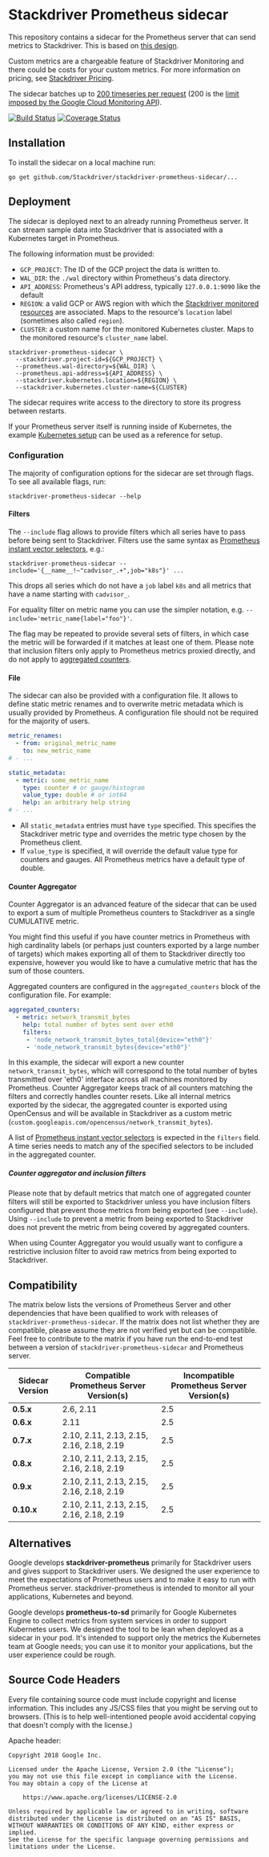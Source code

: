 # Stackdriver Prometheus sidecar

This repository contains a sidecar for the Prometheus server that can send
metrics to Stackdriver. This is based on [this design](docs/design.md).

Custom metrics are a chargeable feature of Stackdriver Monitoring and there could be costs for your custom metrics. For more information on pricing, see [Stackdriver Pricing](https://cloud.google.com/stackdriver/pricing).

The sidecar batches up to
[200 timeseries per request](https://github.com/Stackdriver/stackdriver-prometheus-sidecar/blob/11096997d11e605190d04fd9f62e323efbfca1c0/stackdriver/client.go#L45)
(200 is the [limit imposed by the Google Cloud Monitoring API](https://cloud.google.com/monitoring/quotas)).

[![Build Status](https://travis-ci.com/Stackdriver/stackdriver-prometheus-sidecar.svg?branch=master)](https://travis-ci.com/Stackdriver/stackdriver-prometheus-sidecar)
[![Coverage Status](https://coveralls.io/repos/github/Stackdriver/stackdriver-prometheus-sidecar/badge.svg?branch=master)](https://coveralls.io/github/Stackdriver/stackdriver-prometheus-sidecar?branch=master)

## Installation

To install the sidecar on a local machine run:

```
go get github.com/Stackdriver/stackdriver-prometheus-sidecar/...
```

## Deployment

The sidecar is deployed next to an already running Prometheus server. It can stream
sample data into Stackdriver that is associated with a Kubernetes target in Prometheus.

The following information must be provided:

* `GCP_PROJECT`: The ID of the GCP project the data is written to.
* `WAL_DIR`: the `./wal` directory within Prometheus's data directory.
* `API_ADDRESS`: Prometheus's API address, typically `127.0.0.1:9090` like the default
* `REGION`: a valid GCP or AWS region with which the [Stackdriver monitored resources](https://cloud.google.com/monitoring/api/resources) are associated. Maps to the resource's `location` label (sometimes also called `region`).
* `CLUSTER`: a custom name for the monitored Kubernetes cluster. Maps to the monitored resource's `cluster_name` label.

```
stackdriver-prometheus-sidecar \
  --stackdriver.project-id=${GCP_PROJECT} \
  --prometheus.wal-directory=${WAL_DIR} \
  --prometheus.api-address=${API_ADDRESS} \
  --stackdriver.kubernetes.location=${REGION} \
  --stackdriver.kubernetes.cluster-name=${CLUSTER}
```

The sidecar requires write access to the directory to store its progress between restarts.

If your Prometheus server itself is running inside of Kubernetes, the example [Kubernetes setup](./kube/README.md)
can be used as a reference for setup.

### Configuration

The majority of configuration options for the sidecar are set through flags. To see all available flags, run:

```
stackdriver-prometheus-sidecar --help
```

#### Filters

The `--include` flag allows to provide filters which all series have to pass before being sent to Stackdriver. Filters use the same syntax as [Prometheus instant vector selectors](https://prometheus.io/docs/prometheus/latest/querying/basics/#instant-vector-selectors), e.g.:

```
stackdriver-prometheus-sidecar --include='{__name__!~"cadvisor_.+",job="k8s"}' ...
```

This drops all series which do not have a `job` label `k8s` and all metrics that have a name starting with `cadvisor_`.

For equality filter on metric name you can use the simpler notation, e.g. `--include='metric_name{label="foo"}'`.

The flag may be repeated to provide several sets of filters, in which case the metric will be forwarded if it matches at least one of them. Please note that inclusion filters only apply to Prometheus metrics proxied directly, and do not apply to [aggregated counters](#counter-aggregator).

#### File

The sidecar can also be provided with a configuration file. It allows to define static metric renames and to overwrite metric metadata which is usually provided by Prometheus. A configuration file should not be required for the majority of users.

```yaml
metric_renames:
  - from: original_metric_name
    to: new_metric_name
# - ...

static_metadata:
  - metric: some_metric_name
    type: counter # or gauge/histogram
    value_type: double # or int64
    help: an arbitrary help string
# - ...
```

  * All `static_metadata` entries must have `type` specified. This specifies the Stackdriver metric type and overrides the metric type chosen by the Prometheus client.
  * If `value_type` is specified, it will override the default value type for counters and gauges. All Prometheus metrics have a default type of double.

#### Counter Aggregator

Counter Aggregator is an advanced feature of the sidecar that can be used to export a sum of multiple Prometheus counters to Stackdriver as a single CUMULATIVE metric.

You might find this useful if you have counter metrics in Prometheus with high cardinality labels (or perhaps just counters exported by a large number of targets) which makes exporting all of them to Stackdriver directly too expensive, however you would like to have a cumulative metric that has the sum of those counters.

Aggregated counters are configured in the `aggregated_counters` block of the configuration file. For example:

```yaml
aggregated_counters:
  - metric: network_transmit_bytes
    help: total number of bytes sent over eth0
    filters:
     - 'node_network_transmit_bytes_total{device="eth0"}'
     - 'node_network_transmit_bytes{device="eth0"}'
```

In this example, the sidecar will export a new counter `network_transmit_bytes`, which will correspond to the total number of bytes transmitted over 'eth0' interface across all machines monitored by Prometheus. Counter Aggregator keeps track of all counters matching the filters and correctly handles counter resets. Like all internal metrics exported by the sidecar, the aggregated counter is exported using OpenCensus and will be available in Stackdriver as a custom metric (`custom.googleapis.com/opencensus/network_transmit_bytes`).

A list of [Prometheus instant vector selectors](https://prometheus.io/docs/prometheus/latest/querying/basics/#instant-vector-selectors) is expected in the `filters` field. A time series needs to match any of the specified selectors to be included in the aggregated counter.

##### Counter aggregator and inclusion filters

Please note that by default metrics that match one of aggregated counter filters will still be exported to Stackdriver unless you have inclusion filters configured that prevent those metrics from being exported (see `--include`). Using `--include` to prevent a metric from being exported to Stackdriver does not prevent the metric from being covered by aggregated counters.

When using Counter Aggregator you would usually want to configure a restrictive inclusion filter to avoid raw metrics from being exported to Stackdriver.

## Compatibility

The matrix below lists the versions of Prometheus Server and other dependencies that have been qualified to work with releases of `stackdriver-prometheus-sidecar`. If the matrix does not list whether they are compatible, please assume they are not verified yet but can be compatible. Feel free to contribute to the matrix if you have run the end-to-end test between a version of `stackdriver-prometheus-sidecar` and Prometheus server.

| Sidecar Version | Compatible Prometheus Server Version(s)   | Incompatible Prometheus Server Version(s) |
|-----------------|-------------------------------------------|-------------------------------------------|
| **0.5.x**       | 2.6, 2.11                                 | 2.5                                       |
| **0.6.x**       | 2.11                                      | 2.5                                       |
| **0.7.x**       | 2.10, 2.11, 2.13, 2.15, 2.16, 2.18, 2.19  | 2.5                                       |
| **0.8.x**       | 2.10, 2.11, 2.13, 2.15, 2.16, 2.18, 2.19  | 2.5                                       |
| **0.9.x**       | 2.10, 2.11, 2.13, 2.15, 2.16, 2.18, 2.19  | 2.5                                       |
| **0.10.x**      | 2.10, 2.11, 2.13, 2.15, 2.16, 2.18, 2.19  | 2.5                                       |

## Alternatives

Google develops **stackdriver-prometheus** primarily for Stackdriver users and gives support to Stackdriver users. We designed the user experience to meet the expectations of Prometheus users and to make it easy to run with Prometheus server. stackdriver-prometheus is intended to monitor all your applications, Kubernetes and beyond.

Google develops **prometheus-to-sd** primarily for Google Kubernetes Engine to collect metrics from system services in order to support Kubernetes users. We designed the tool to be lean when deployed as a sidecar in your pod. It's intended to support only the metrics the Kubernetes team at Google needs; you can use it to monitor your applications, but the user experience could be rough.

## Source Code Headers

Every file containing source code must include copyright and license
information. This includes any JS/CSS files that you might be serving out to
browsers. (This is to help well-intentioned people avoid accidental copying that
doesn't comply with the license.)

Apache header:

    Copyright 2018 Google Inc.

    Licensed under the Apache License, Version 2.0 (the "License");
    you may not use this file except in compliance with the License.
    You may obtain a copy of the License at

        https://www.apache.org/licenses/LICENSE-2.0

    Unless required by applicable law or agreed to in writing, software
    distributed under the License is distributed on an "AS IS" BASIS,
    WITHOUT WARRANTIES OR CONDITIONS OF ANY KIND, either express or implied.
    See the License for the specific language governing permissions and
    limitations under the License.
